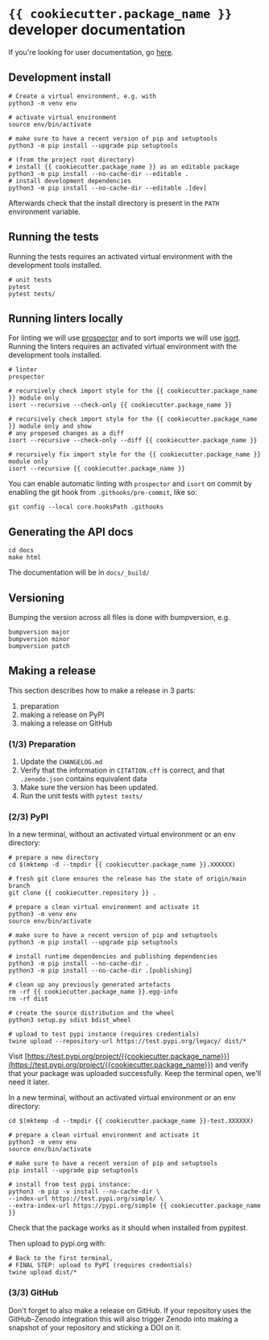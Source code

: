 # `{{ cookiecutter.package_name }}` developer documentation

If you're looking for user documentation, go [here](README.md).

## Development install

```shell
# Create a virtual environment, e.g. with
python3 -m venv env

# activate virtual environment
source env/bin/activate

# make sure to have a recent version of pip and setuptools
python3 -m pip install --upgrade pip setuptools

# (from the project root directory)
# install {{ cookiecutter.package_name }} as an editable package
python3 -m pip install --no-cache-dir --editable .
# install development dependencies
python3 -m pip install --no-cache-dir --editable .[dev]
```

Afterwards check that the install directory is present in the `PATH` environment variable.

## Running the tests

Running the tests requires an activated virtual environment with the development tools installed.

```shell
# unit tests
pytest
pytest tests/
```

## Running linters locally

For linting we will use [prospector](https://pypi.org/project/prospector/) and to sort imports we will use
[isort](https://pycqa.github.io/isort/). Running the linters requires an activated virtual environment with the
development tools installed.

```shell
# linter
prospector

# recursively check import style for the {{ cookiecutter.package_name }} module only
isort --recursive --check-only {{ cookiecutter.package_name }}

# recursively check import style for the {{ cookiecutter.package_name }} module only and show
# any proposed changes as a diff
isort --recursive --check-only --diff {{ cookiecutter.package_name }}

# recursively fix import style for the {{ cookiecutter.package_name }} module only
isort --recursive {{ cookiecutter.package_name }}
```

You can enable automatic linting with `prospector` and `isort` on commit by enabling the git hook from `.githooks/pre-commit`, like so:

```shell
git config --local core.hooksPath .githooks
```

## Generating the API docs

```shell
cd docs
make html
```

The documentation will be in `docs/_build/`

## Versioning

Bumping the version across all files is done with bumpversion, e.g.

```shell
bumpversion major
bumpversion minor
bumpversion patch
```

## Making a release

This section describes how to make a release in 3 parts:

1. preparation
1. making a release on PyPI
1. making a release on GitHub

### (1/3) Preparation

1.  Update the `CHANGELOG.md`
2.  Verify that the information in `CITATION.cff` is correct, and that `.zenodo.json` contains equivalent data
3.  Make sure the version has been updated.
4.  Run the unit tests with `pytest tests/`

### (2/3) PyPI

In a new terminal, without an activated virtual environment or an env directory:

```shell
# prepare a new directory
cd $(mktemp -d --tmpdir {{ cookiecutter.package_name }}.XXXXXX)

# fresh git clone ensures the release has the state of origin/main branch
git clone {{ cookiecutter.repository }} .

# prepare a clean virtual environment and activate it
python3 -m venv env
source env/bin/activate

# make sure to have a recent version of pip and setuptools
python3 -m pip install --upgrade pip setuptools

# install runtime dependencies and publishing dependencies
python3 -m pip install --no-cache-dir .
python3 -m pip install --no-cache-dir .[publishing]

# clean up any previously generated artefacts
rm -rf {{ cookiecutter.package_name }}.egg-info
rm -rf dist

# create the source distribution and the wheel
python3 setup.py sdist bdist_wheel

# upload to test pypi instance (requires credentials)
twine upload --repository-url https://test.pypi.org/legacy/ dist/*
```

Visit
[https://test.pypi.org/project/{{cookiecutter.package_name}}](https://test.pypi.org/project/{{cookiecutter.package_name}})
and verify that your package was uploaded successfully. Keep the terminal open, we'll need it later.

In a new terminal, without an activated virtual environment or an env directory:

```shell
cd $(mktemp -d --tmpdir {{ cookiecutter.package_name }}-test.XXXXXX)

# prepare a clean virtual environment and activate it
python3 -m venv env
source env/bin/activate

# make sure to have a recent version of pip and setuptools
pip install --upgrade pip setuptools

# install from test pypi instance:
python3 -m pip -v install --no-cache-dir \
--index-url https://test.pypi.org/simple/ \
--extra-index-url https://pypi.org/simple {{ cookiecutter.package_name }}
```

Check that the package works as it should when installed from pypitest.

Then upload to pypi.org with:

```shell
# Back to the first terminal,
# FINAL STEP: upload to PyPI (requires credentials)
twine upload dist/*
```

### (3/3) GitHub

Don't forget to also make a release on GitHub. If your repository uses the GitHub-Zenodo integration this will also trigger Zenodo into making a snapshot of your repository and sticking a DOI on it.
